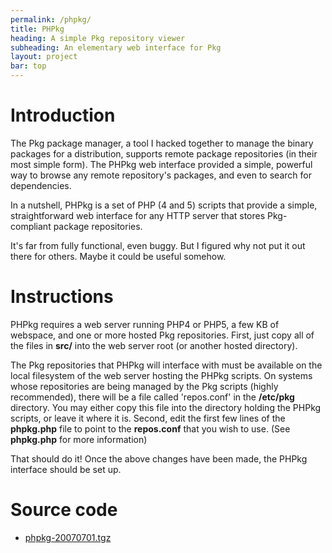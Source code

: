 ```yaml
---
permalink: /phpkg/
title: PHPkg
heading: A simple Pkg repository viewer
subheading: An elementary web interface for Pkg
layout: project
bar: top
---
```


# Introduction

The Pkg package manager, a tool I hacked together to manage the binary
packages for a distribution, supports remote package repositories (in
their most simple form). The PHPkg web interface provided a simple,
powerful way to browse any remote repository's packages, and even to
search for dependencies.

In a nutshell, PHPkg is a set of PHP (4 and 5) scripts that provide a
simple, straightforward web interface for any HTTP server that stores
Pkg-compliant package repositories.

It's far from fully functional, even buggy. But I figured why not put it
out there for others. Maybe it could be useful somehow.

# Instructions

PHPkg requires a web server running PHP4 or PHP5, a few KB of webspace,
and one or more hosted Pkg repositories. First, just copy all of the files
in **src/** into the web server root (or another hosted directory).

The Pkg repositories that PHPkg will interface with must be available on
the local filesystem of the web server hosting the PHPkg scripts. On
systems whose repositories are being managed by the Pkg scripts (highly
recommended), there will be a file called 'repos.conf' in the **/etc/pkg**
directory. You may either copy this file into the directory holding the
PHPkg scripts, or leave it where it is. Second, edit the first few lines
of the **phpkg.php** file to point to the **repos.conf** that you wish to
use. (See **phpkg.php** for more information)

That should do it! Once the above changes have been made, the PHPkg
interface should be set up.

# Source code

 * [phpkg-20070701.tgz]({{site.db}}phpkg/phpkg-20070701.tgz)

